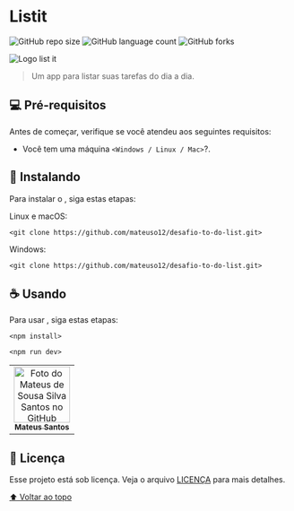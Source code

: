 # Listit

<!---Esses são exemplos. Veja https://shields.io para outras pessoas ou para personalizar este conjunto de escudos. Você pode querer incluir dependências, status do projeto e informações de licença aqui--->

![GitHub repo size](https://img.shields.io/github/repo-size/mateuso12/desafio-to-do-list?style=for-the-badge)
![GitHub language count](https://img.shields.io/github/languages/count/mateuso12/desafio-to-do-list?style=for-the-badge)
![GitHub forks](https://img.shields.io/github/forks/mateuso12/desafio-to-do-list?style=for-the-badge)

<img src="listit.svg" alt="Logo list it">

> Um app para listar suas tarefas do dia a dia.

## 💻 Pré-requisitos

Antes de começar, verifique se você atendeu aos seguintes requisitos:
* Você tem uma máquina `<Windows / Linux / Mac>`?.


## 🚀 Instalando <Listit>

Para instalar o <Listit>, siga estas etapas:

Linux e macOS:
```
<git clone https://github.com/mateuso12/desafio-to-do-list.git>
```

Windows:
```
<git clone https://github.com/mateuso12/desafio-to-do-list.git>
```

## ☕ Usando <Listit>

Para usar <Listit>, siga estas etapas:

```
<npm install>
```
```
<npm run dev>
```



<table>
  <tr>
    <td align="center">
      <a href="#">
        <img src="https://avatars.githubusercontent.com/u/54694745?v=4" width="100px;" alt="Foto do Mateus de Sousa Silva Santos no GitHub"/><br>
        <sub>
          <b>Mateus Santos </b>
        </sub>
      </a>
    </td>
  </tr>
</table>


## 📝 Licença

Esse projeto está sob licença. Veja o arquivo [LICENÇA](LICENSE.md) para mais detalhes.

[⬆ Voltar ao topo](#Listit)<br>
